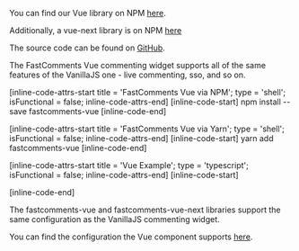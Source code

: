 You can find our Vue library on NPM <a href="https://www.npmjs.com/package/fastcomments-vue" target="_blank">here</a>.

Additionally, a vue-next library is on NPM <a href="https://www.npmjs.com/package/fastcomments-vue-next" target="_blank">here</a>

The source code can be found on <a href="https://github.com/FastComments" target="_blank">GitHub</a>.

The FastComments Vue commenting widget supports all of the same features of the VanillaJS one - live commenting, sso, and so on.

[inline-code-attrs-start title = 'FastComments Vue via NPM'; type = 'shell'; isFunctional = false; inline-code-attrs-end]
[inline-code-start]
npm install --save fastcomments-vue
[inline-code-end]


[inline-code-attrs-start title = 'FastComments Vue via Yarn'; type = 'shell'; isFunctional = false; inline-code-attrs-end]
[inline-code-start]
yarn add fastcomments-vue
[inline-code-end]


[inline-code-attrs-start title = 'Vue Example'; type = 'typescript'; isFunctional = false; inline-code-attrs-end]
[inline-code-start]
<script lang="ts">
import Vue from 'vue';
import FastCommentsVue from 'fastcomments-vue';

export default Vue.extend({
  name: 'ServeDev',
  components: {
    FastCommentsVue
  }
});
</script>

<template>
  <div id="app">
    <fast-comments-vue v-bind:config="{tenantId: 'demo'}" />
  </div>
</template>
[inline-code-end]

The fastcomments-vue and fastcomments-vue-next libraries support the same configuration as the VanillaJS commenting widget.

You can find the configuration the Vue component supports <a href="https://github.com/FastComments/fastcomments-typescript/blob/main/src/fast-comments-comment-widget-config.ts" target="_blank">here</a>.
